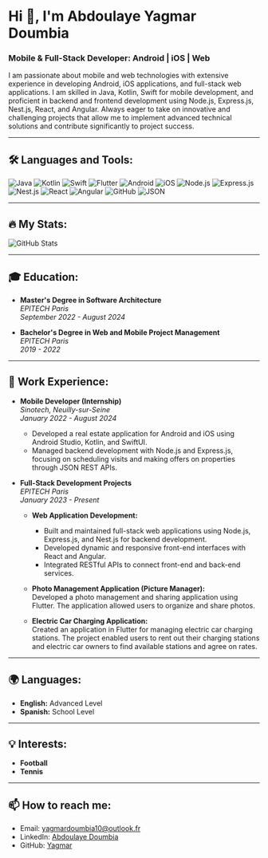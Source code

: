 # Hi 👋, I'm Abdoulaye Yagmar Doumbia
### Mobile & Full-Stack Developer: Android | iOS | Web

I am passionate about mobile and web technologies with extensive experience in developing Android, iOS applications, and full-stack web applications. I am skilled in Java, Kotlin, Swift for mobile development, and proficient in backend and frontend development using Node.js, Express.js, Nest.js, React, and Angular. Always eager to take on innovative and challenging projects that allow me to implement advanced technical solutions and contribute significantly to project success.

---

## 🛠️ Languages and Tools:

<p align="left">
    <!-- Mobile Development Tools -->
    <img src="https://img.icons8.com/color/48/000000/java-coffee-cup-logo--v1.png" alt="Java" title="Java"/>
    <img src="https://img.icons8.com/color/48/000000/kotlin.png" alt="Kotlin" title="Kotlin"/>
    <img src="https://img.icons8.com/color/48/000000/swift.png" alt="Swift" title="Swift"/>
    <img src="https://img.icons8.com/color/48/000000/flutter.png" alt="Flutter" title="Flutter"/>
    <img src="https://img.icons8.com/color/48/000000/android-os.png" alt="Android" title="Android Development"/>
    <img src="[https://img.icons8.com/color/48/000000/apple-logo.png](https://www.google.com/url?sa=i&url=https%3A%2F%2Fwww.pngegg.com%2Ffr%2Fpng-pwrge&psig=AOvVaw0JUrsWEv9bscKWkCxaFulC&ust=1725127245655000&source=images&cd=vfe&opi=89978449&ved=0CBQQjRxqFwoTCKilpPelnYgDFQAAAAAdAAAAABAE)" alt="iOS" title="iOS Development"/>
    <!-- Full-Stack Development Tools -->
    <img src="https://img.icons8.com/color/48/000000/nodejs.png" alt="Node.js" title="Node.js"/>
    <img src="https://img.icons8.com/color/48/000000/express.png" alt="Express.js" title="Express.js"/>
    <img src="https://img.icons8.com/color/48/000000/nestjs.png" alt="Nest.js" title="Nest.js"/>
    <img src="https://img.icons8.com/color/48/000000/react-native.png" alt="React" title="React"/>
    <img src="https://img.icons8.com/color/48/000000/angularjs.png" alt="Angular" title="Angular"/>
    <!-- Other Tools -->
    <img src="https://img.icons8.com/color/48/000000/github.png" alt="GitHub" title="GitHub"/>
    <img src="https://img.icons8.com/color/48/000000/json.png" alt="JSON" title="JSON REST APIs"/>

</p>

---

## 🔥 My Stats:

![GitHub Stats](https://github-readme-stats.vercel.app/api?username=Yagmar&show_icons=true&theme=dark)

---

## 🎓 Education:

- **Master's Degree in Software Architecture**  
  _EPITECH Paris_  
  *September 2022 - August 2024*

- **Bachelor's Degree in Web and Mobile Project Management**  
  _EPITECH Paris_  
  *2019 - 2022*

---

## 💼 Work Experience:

- **Mobile Developer (Internship)**  
  _Sinotech, Neuilly-sur-Seine_  
  *January 2022 - August 2024*  
  - Developed a real estate application for Android and iOS using Android Studio, Kotlin, and SwiftUI.
  - Managed backend development with Node.js and Express.js, focusing on scheduling visits and making offers on properties through JSON REST APIs.

- **Full-Stack Development Projects**  
  _EPITECH Paris_  
  *January 2023 - Present*  
  - **Web Application Development:**
    - Built and maintained full-stack web applications using Node.js, Express.js, and Nest.js for backend development.
    - Developed dynamic and responsive front-end interfaces with React and Angular.
    - Integrated RESTful APIs to connect front-end and back-end services.
  
  - **Photo Management Application (Picture Manager):**  
    Developed a photo management and sharing application using Flutter. The application allowed users to organize and share photos.
  
  - **Electric Car Charging Application:**  
    Created an application in Flutter for managing electric car charging stations. The project enabled users to rent out their charging stations and electric car owners to find available stations and agree on rates.

---

## 🌍 Languages:

- **English:** Advanced Level
- **Spanish:** School Level

---

## 💡 Interests:

- **Football**
- **Tennis**

---

## 📫 How to reach me:

- Email: [yagmardoumbia10@outlook.fr](mailto:yagmardoumbia10@outlook.fr)
- LinkedIn: [Abdoulaye Doumbia](https://www.linkedin.com/in/Abdoulaye%20doumbia)
- GitHub: [Yagmar](https://github.com/Yagmar)
